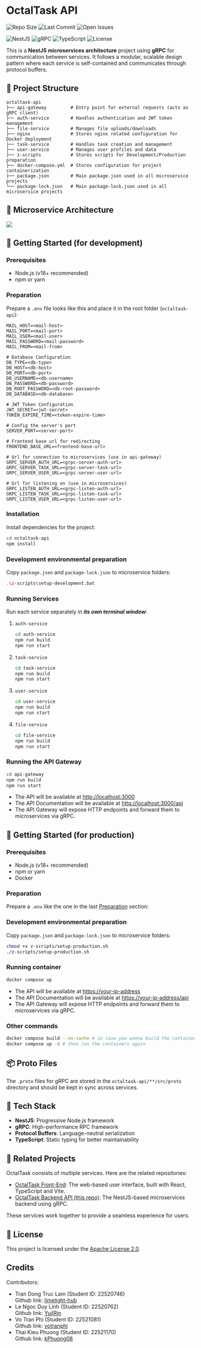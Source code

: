 # OctalTask API

![Repo Size](https://img.shields.io/github/repo-size/jiraops/octaltask-api)
![Last Commit](https://img.shields.io/github/last-commit/jiraops/octaltask-api)
![Open Issues](https://img.shields.io/github/issues/jiraops/octaltask-api)

![NestJS](https://img.shields.io/badge/NestJS-10.3.0-red)
![gRPC](https://img.shields.io/badge/gRPC-enabled-brightgreen)
![TypeScript](https://img.shields.io/badge/TypeScript-5.2.0-blue)
![License](https://img.shields.io/badge/license-Apache%202.0-lightgrey)

This is a **NestJS microservices architecture** project using **gRPC** for communication between services. It follows a modular, scalable design pattern where each service is self-contained and communicates through protocol buffers.

## 🧱 Project Structure

```
octaltask-api
├── api-gateway         # Entry point for external requests (acts as gRPC client)
├── auth-service        # Handles authentication and JWT token management
├── file-service        # Manages file uploads/downloads
├── nginx               # Stores nginx related configuration for Docker deployment
├── task-service        # Handles task creation and management
├── user-service        # Manages user profiles and data
├── z-scripts           # Stores scripts for Development/Production preparation
├── docker-compose.yml  # Stores configuration for project containerization
├── package.json        # Main package.json used in all microservice projects
└── package-lock.json   # Main package-lock.json used in all microservice projects
```

## 🏨 Microservice Architecture
<image src="./microservice_architecture.png"></image>

## 🚀 Getting Started (for development)

### Prerequisites

- Node.js (v18+ recommended)
- npm or yarn

### Preparation

Prepare a `.env` file looks like this and place it in the root folder (`octaltask-api`):

```env
MAIL_HOST=<mail-host>
MAIL_PORT=<mail-port>
MAIL_USER=<mail-user>
MAIL_PASSWORD=<mail-password>
MAIL_FROM=<mail-from>

# Database Configuration
DB_TYPE=<db-type>
DB_HOST=<db-host>
DB_PORT=<db-port>
DB_USERNAME=<db-username>
DB_PASSWORD=<db-password>
DB_ROOT_PASSWORD=<db-root-password>
DB_DATABASE=<db-database>

# JWT Token Configuration
JWT_SECRET=<jwt-secret>
TOKEN_EXPIRE_TIME=<token-expire-time>

# Config the server's port
SERVER_PORT=<server-port>

# Frontend base url for redirecting
FRONTEND_BASE_URL=<frontend-base-url>

# Url for connection to microservices (use in api-gateway)
GRPC_SERVER_AUTH_URL=<grpc-server-auth-url>
GRPC_SERVER_TASK_URL=<grpc-server-task-url>
GRPC_SERVER_USER_URL=<grpc-server-user-url>

# Url for listening on (use in microservices)
GRPC_LISTEN_AUTH_URL=<grpc-listen-auth-url>
GRPC_LISTEN_TASK_URL=<grpc-listen-task-url>
GRPC_LISTEN_USER_URL=<grpc-listen-user-url>
```

### Installation

Install dependencies for the project:

```bash
cd octaltask-api
npm install
```

### Development environmental preparation

Copy `package.json` and `package-lock.json` to microservice folders:

```bash
.\z-scripts\setup-development.bat
```

### Running Services

Run each service separately in ***its own terminal window***:

1. `auth-service`

   ```bash
   cd auth-service
   npm run build
   npm run start
   ```
2. `task-service`

   ```bash
   cd task-service
   npm run build
   npm run start
   ```
3. `user-service`

   ```bash
   cd user-service
   npm run build
   npm run start
   ```
4. `file-service`

   ```bash
   cd file-service
   npm run build
   npm run start
   ```

### Running the API Gateway

```bash
cd api-gateway
npm run build
npm run start
```

* The API will be available at [http://localhost:3000](http://localhost:3000)
* The API Documentation will be available at [http://localhost:3000/api](http://localhost:3000/api)
* The API Gateway will expose HTTP endpoints and forward them to microservices via gRPC.

## 🚀 Getting Started (for production)

### Prerequisites

* Node.js (v18+ recommended)
* npm or yarn
* Docker

### Preparation

Prepare a `.env` like the one in the last [Preparation](#preparation) section:

### Development environmental preparation

Copy `package.json` and `package-lock.json` to microservice folders:

```bash
chmod +x z-scripts/setup-production.sh
./z-scripts/setup-production.sh
```

### Running container

```bash
docker compose up
```

* The API will be available at [https://your-ip-address](https://your-ip-address)
* The API Documentation will be available at [https://your-ip-address/api](https://your-ip-address/api)
* The API Gateway will expose HTTP endpoints and forward them to microservices via gRPC.

### Other commands

```bash
docker compose build --no-cache # in case you wanna build the containers again
docker compose up -d # then run the containers again
```

## 📦 Proto Files

The `.proto` files for gRPC are stored in the `octaltask-api/**/src/proto` directory and should be kept in sync across services.

## 🔧 Tech Stack

* **NestJS**: Progressive Node.js framework
* **gRPC**: High-performance RPC framework
* **Protocol Buffers**: Language-neutral serialization
* **TypeScript**: Static typing for better maintainability

## 🔗 Related Projects

OctalTask consists of multiple services. Here are the related repositories:

* [OctalTask Front-End](https://github.com/jiraops/octaltask): The web-based user interface, built with React, TypeScript and Vite.
* [OctalTask Backend API (this repo)](https://github.com/jiraops/octaltask-api): The NestJS-based microservices backend using gRPC.

These services work together to provide a seamless experience for users.

## 📜 License

This project is licensed under the [Apache License 2.0](https://www.apache.org/licenses/LICENSE-2.0).

## Credits
Contributors:
- Tran Dong Truc Lam  (Student ID: 22520746)  
Github link: [limelight-hub](https://github.com/limelight-hub)
- Le Ngoc Duy Linh (Student ID: 22520762)  
Github link: [YuilRin](https://github.com/YuilRin)
- Vo Tran Phi  (Student ID: 22521081)  
Github link: [votranphi](https://github.com/votranphi)
- Thai Kieu Phuong  (Student ID: 22521170)  
Github link: [kPhuong08](https://github.com/kPhuong08)
